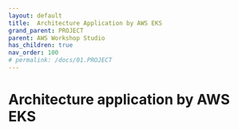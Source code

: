 ```yaml
---
layout: default
title:  Architecture Application by AWS EKS
grand_parent: PROJECT
parent: AWS Workshop Studio
has_children: true
nav_order: 100
# permalink: /docs/01.PROJECT
---
```

# Architecture application by AWS EKS  
